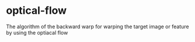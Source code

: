 # optical-flow

The algorithm of the backward warp for warping the target image or feature by using the optiacal flow
